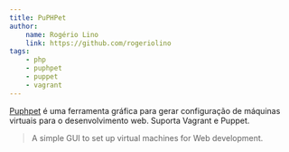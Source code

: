 ```yaml
---
title: PuPHPet
author:
    name: Rogério Lino
    link: https://github.com/rogeriolino
tags:
    - php
    - puphpet
    - puppet
    - vagrant
---
```


[Puphpet](https://puphpet.com/) é uma ferramenta gráfica para gerar configuração de máquinas virtuais para o desenvolvimento web. Suporta Vagrant e Puppet.

>A simple GUI to set up virtual machines for Web development.
